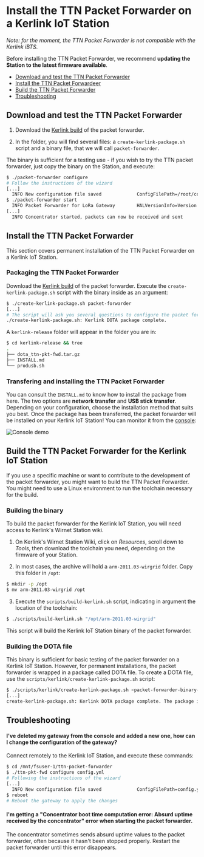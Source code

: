 # Install the TTN Packet Forwarder on a Kerlink IoT Station

*Note: for the moment, the TTN Packet Forwarder is not compatible with the Kerlink iBTS.*

Before installing the TTN Packet Forwarder, we recommend **updating the Station to the latest firmware available**.

+ [Download and test the TTN Packet Forwarder](#download-test)
+ [Install the TTN Packet Forwardeer](#install)
+ [Build the TTN Packet Forwarder](#build)
+ [Troubleshooting](#troubleshooting)

## <a name="download-test"></a>Download and test the TTN Packet Forwarder

1. Download the [Kerlink build](https://ttnreleases.blob.core.windows.net/packet_forwarder/master/kerlink-iot-station-pktfwd.zip) of the packet forwarder.

2. In the folder, you will find several files: a `create-kerlink-package.sh` script and a binary file, that we will call `packet-forwarder`.

The binary is sufficient for a testing use - if you wish to try the TTN packet forwarder, just copy the binary on the Station, and execute:

```bash
$ ./packet-forwarder configure
# Follow the instructions of the wizard
[...]
  INFO New configuration file saved             ConfigFilePath=/root/config.yml
$ ./packet-forwarder start
  INFO Packet Forwarder for LoRa Gateway        HALVersionInfo=Version: 4.0.0; Options: native;
[...]
  INFO Concentrator started, packets can now be received and sent
```

## <a name="install"></a>Install the TTN Packet Forwarder

This section covers permanent installation of the TTN Packet Forwarder on a Kerlink IoT Station.

### Packaging the TTN Packet Forwarder

Download the [Kerlink build](https://ttnreleases.blob.core.windows.net/packet-forwarder/master/kerlink-iot-station-pktfwd.zip) of the packet forwarder. Execute the `create-kerlink-package.sh` script with the binary inside as an argument:

```bash
$ ./create-kerlink-package.sh packet-forwarder
[...]
# The script will ask you several questions to configure the packet forwarder.
./create-kerlink-package.sh: Kerlink DOTA package complete.
```

A `kerlink-release` folder will appear in the folder you are in:

```bash
$ cd kerlink-release && tree
.
├── dota_ttn-pkt-fwd.tar.gz
├── INSTALL.md
└── produsb.sh
```

### Transfering and installing the TTN Packet Forwarder

You can consult the `INSTALL.md` to know how to install the package from here. The two options are **network transfer** and **USB stick transfer**. Depending on your configuration, choose the installation method that suits you best. Once the package has been transferred, the packet forwarder will be installed on your Kerlink IoT Station! You can monitor it from the [console](https://console.thethingsnetwork.org):

![Console demo](https://github.com/TheThingsNetwork/packet_forwarder/raw/master/docs/INSTALL_INSTRUCTIONS/console.gif)

## <a name="build"></a>Build the TTN Packet Forwarder for the Kerlink IoT Station

If you use a specific machine or want to contribute to the development of the packet forwarder, you might want to build the TTN Packet Forwarder. You might need to use a Linux environment to run the toolchain necessary for the build.

### Building the binary

To build the packet forwarder for the Kerlink IoT Station, you will need access to Kerlink's Wirnet Station wiki.

1. On Kerlink's Wirnet Station Wiki, click on *Resources*, scroll down to *Tools*, then download the toolchain you need, depending on the firmware of your Station.

2. In most cases, the archive will hold a `arm-2011.03-wirgrid` folder. Copy this folder in `/opt`:

```bash
$ mkdir -p /opt
$ mv arm-2011.03-wirgrid /opt
```

3. Execute the `scripts/build-kerlink.sh` script, indicating in argument the location of the toolchain:

```bash
$ ./scripts/build-kerlink.sh "/opt/arm-2011.03-wirgrid"
```

This script will build the Kerlink IoT Station binary of the packet forwarder.

### Building the DOTA file

This binary is sufficient for basic testing of the packet forwarder on a Kerlink IoT Station. However, for permanent installations, the packet forwarder is wrapped in a package called DOTA file. To create a DOTA file, use the `scripts/kerlink/create-kerlink-package.sh` script:

```bash
$ ./scripts/kerlink/create-kerlink-package.sh <packet-forwarder-binary-path>
[...]
create-kerlink-package.sh: Kerlink DOTA package complete. The package is available in kerlink-release/. Consult the INSTALL.md file to know how to install the package on your Kerlink IoT Station!
```

## <a name="troubleshooting"></a>Troubleshooting

#### I've deleted my gateway from the console and added a new one, how can I change the configuration of the gateway?

Connect remotely to the Kerlink IoT Station, and execute these commands:

```bash
$ cd /mnt/fsuser-1/ttn-packet-forwarder
$ ./ttn-pkt-fwd configure config.yml
# Following the instructions of the wizard
[...]
  INFO New configuration file saved             ConfigFilePath=config.yml
$ reboot
# Reboot the gateway to apply the changes
```

#### I'm getting a "Concentrator boot time computation error: Absurd uptime received by the concentrator" error when starting the packet forwarder.

The concentrator sometimes sends absurd uptime values to the packet forwarder, often because it hasn't been stopped properly. Restart the packet forwarder until this error disappears.
